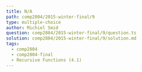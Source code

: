 ```yaml
---
title: N/A
path: comp2804/2015-winter-final/9
type: multiple-choice
author: Michiel Smid
question: comp2804/2015-winter-final/9/question.ts
solution: comp2804/2015-winter-final/9/solution.md
tags:
  - comp2804
  - comp2804-final
  - Recursive Functions (4.1)
---
```

